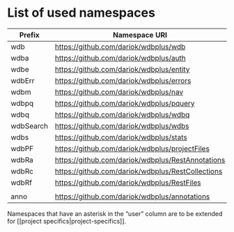# List of used namespaces 

| Prefix| Namespace URI| file|user|
|--|--|--|--|
|wdb| https://github.com/dariok/wdbplus/wdb | `modules/app.xql`| |
|wdba|https://github.com/dariok/wdbplus/auth | `modules/auth.xqm`| |
|wdbe|https://github.com/dariok/wdbplus/entity | `modules/entity.xqm`| |
|wdbErr|https://github.com/dariok/wdbplus/errors |  `modules/error.xqm`|(*)|
|wdbm|https://github.com/dariok/wdbplus/nav | `modules/nav.xqm`| |
|wdbpq|https://github.com/dariok/wdbplus/pquery | `modules/pquery.xqm`|* |
|wdbq|https://github.com/dariok/wdbplus/wdbq | (project specific xql)|* |
|wdbSearch|https://github.com/dariok/wdbplus/wdbs | `modules/search.xqm`| |
|wdbs|https://github.com/dariok/wdbplus/stats | `modules/stats.xqm`| |
|wdbPF|https://github.com/dariok/wdbplus/projectFiles | `{$projectDir}/project.xqm`|* |
|wdbRa|https://github.com/dariok/wdbplus/RestAnnotations | `rest/rest-anno.xql`| |
|wdbRc|https://github.com/dariok/wdbplus/RestCollections | `rest/rest-coll.xql`| |
|wdbRf|https://github.com/dariok/wdbplus/RestFiles | `rest/rest-files.xql`| |
| | | | |
|anno|https://github.com/dariok/wdbplus/annotations | `anno//*`| |

Namespaces that have an asterisk in the “user” column are to be extended for [[project specifics|project-specifics]].